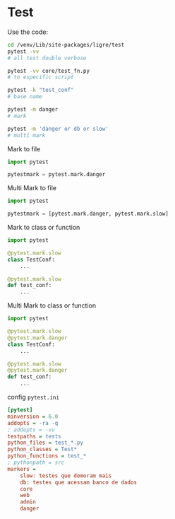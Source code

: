 # Test

Use the code:

```bash
cd /venv/Lib/site-packages/ligre/test
pytest -vv
# all test double verbose

pytest -vv core/test_fn.py
# to especific script

pytest -k "test_conf"
# base name

pytest -m danger
# mark

pytest -m 'danger or db or slow'
# multi mark
```

Mark to file

```python
import pytest

pytestmark = pytest.mark.danger
```

Multi Mark to file

```python
import pytest

pytestmark = [pytest.mark.danger, pytest.mark.slow]
```

Mark to class or function

```python
import pytest

@pytest.mark.slow
class TestConf:
    ...

@pytest.mark.slow
def test_conf:
    ...

```

Multi Mark to class or function

```python
import pytest

@pytest.mark.slow
@pytest.mark.danger
class TestConf:
    ...

@pytest.mark.slow
@pytest.mark.danger
def test_conf:
    ...

```

config `pytest.ini`

```ini
[pytest]
minversion = 6.0
addopts = -ra -q
; addopts = -vv
testpaths = tests
python_files = test_*.py
python_classes = Test*
python_functions = test_*
; pythonpath = src
markers =
    slow: testes que demoram mais
    db: testes que acessam banco de dados
    core
    web
    admin
    danger
```
